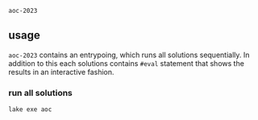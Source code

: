 `aoc-2023`

## usage

`aoc-2023` contains an entrypoing, which runs all solutions sequentially. In
addition to this each solutions contains `#eval` statement that shows the
results in an interactive fashion.

### run all solutions

```
lake exe aoc
```
